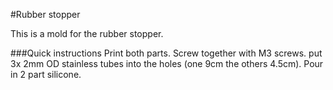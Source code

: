 #Rubber stopper

This is a mold for the rubber stopper.

###Quick instructions
Print both parts.  Screw together with M3 screws.  put 3x 2mm OD stainless tubes into the holes (one 9cm the others 4.5cm).  Pour in 2 part silicone.
